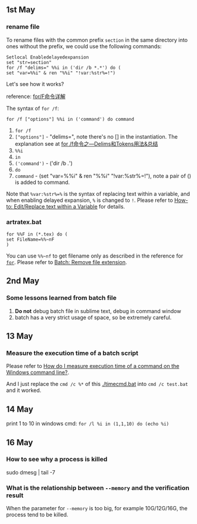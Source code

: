 ## 1st May
### rename file
To rename files with the common prefix `section` in the same directory into ones without the prefix, we could use the following commands:

	Setlocal Enabledelayedexpansion
	set "str=section"
	for /f "delims=" %%i in ('dir /b *.*') do (
	set "var=%%i" & ren "%%i" "!var:%str%=!")

Let's see how it works?

reference: [for/F命令详解](https://www.cnblogs.com/hinata-sen/p/7443007.html)

The syntax of `for /f`:

	for /f ["options"] %%i in ('command') do command

1. `for /f` 
2. `["options"]` - "delims=", note there's no [] in the instantiation. The explanation see at [for /f命令之—Delims和Tokens用法&总结](https://blog.csdn.net/kagurawill/article/details/114982328)
3. `%%i`
4. `in`
5. `('command')` - ('dir /b *.*')
6. `do`
7. `command` - (set "var=%%i" & ren "%%i" "!var:%str%=!"), note a pair of () is added to command.

Note that `%var:%str%=%` is the syntax of replacing text within a variable, and when enabling delayed expansion, `%` is changed to `!`. Please refer to [How-to: Edit/Replace text within a Variable](https://ss64.com/nt/syntax-replace.html) for details.

### artratex.bat
	for %%F in (*.tex) do (
	set FileName=%%~nF
	)

You can use `%%~nf` to get filename only as described in the reference for [`for`](https://learn.microsoft.com/en-us/windows-server/administration/windows-commands/for). Please refer to [Batch: Remove file extension](https://stackoverflow.com/questions/3215501/batch-remove-file-extension).

## 2nd May
### Some lessons learned from batch file
1. **Do not** debug batch file in sublime text, debug in command window
2. batch has a very strict usage of space, so be extremely careful.


## 13 May
### Measure the execution time of a batch script
Please refer to [How do I measure execution time of a command on the Windows command line?](https://stackoverflow.com/questions/673523/how-do-i-measure-execution-time-of-a-command-on-the-windows-command-line).
	
And I just replace the `cmd /c %*` of this [./timecmd.bat](./timecmd.bat) into `cmd /c test.bat` and it worked.

## 14 May
print 1 to 10 in windows cmd: `for /l %i in (1,1,10) do (echo %i)`

## 16 May
### How to see why a process is killed
sudo dmesg | tail -7

### What is the relationship between `--memory` and the verification result
When the parameter for `--memory` is too big, for example 10G/12G/16G, the process tend to be killed.

